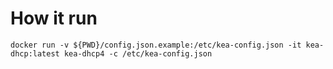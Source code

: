 # How it run

```
docker run -v ${PWD}/config.json.example:/etc/kea-config.json -it kea-dhcp:latest kea-dhcp4 -c /etc/kea-config.json
```
